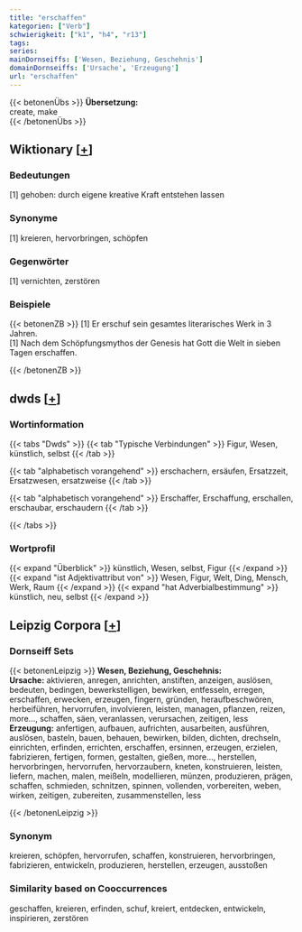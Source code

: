 ```yaml
---
title: "erschaffen"
kategorien: ["Verb"]
schwierigkeit: ["k1", "h4", "r13"]
tags:
series:
mainDornseiffs: ['Wesen, Beziehung, Geschehnis']
domainDornseiffs: ['Ursache', 'Erzeugung']
url: "erschaffen"
---
```


{{< betonenÜbs >}}
**Übersetzung:**  
create, make  
{{< /betonenÜbs >}}

## Wiktionary [[+](https://de.wiktionary.org/wiki/erschaffen)]

### Bedeutungen
[1] gehoben: durch eigene kreative Kraft entstehen lassen  

### Synonyme
[1] kreieren, hervorbringen, schöpfen  

### Gegenwörter
[1] vernichten, zerstören  

### Beispiele
{{< betonenZB >}}
[1] Er erschuf sein gesamtes literarisches Werk in 3 Jahren.  
[1] Nach dem Schöpfungsmythos der Genesis hat Gott die Welt in sieben Tagen erschaffen.  

{{< /betonenZB >}}


## dwds [[+](https://www.dwds.de/wb/erschaffen)]

### Wortinformation
{{< tabs "Dwds" >}}
{{< tab "Typische Verbindungen" >}}
Figur, Wesen, künstlich, selbst
{{< /tab >}}

{{< tab "alphabetisch vorangehend" >}}
erschachern, ersäufen, Ersatzzeit, Ersatzwesen, ersatzweise
{{< /tab >}}

{{< tab "alphabetisch vorangehend" >}}
Erschaffer, Erschaffung, erschallen, erschaubar, erschaudern
{{< /tab >}}

{{< /tabs >}}

### Wortprofil
{{< expand "Überblick" >}} künstlich, Wesen, selbst, Figur {{< /expand >}}
{{< expand "ist Adjektivattribut von" >}} Wesen, Figur, Welt, Ding, Mensch, Werk, Raum {{< /expand >}}
{{< expand "hat Adverbialbestimmung" >}} künstlich, neu, selbst {{< /expand >}}

## Leipzig Corpora [[+](https://corpora.uni-leipzig.de/en/res?word=erschaffen&corpusId=deu_newscrawl-public_2018)]

### Dornseiff Sets
{{< betonenLeipzig >}}
**Wesen, Beziehung, Geschehnis:**  
**Ursache:** aktivieren, anregen, anrichten, anstiften, anzeigen, auslösen, bedeuten, bedingen, bewerkstelligen, bewirken, entfesseln, erregen, erschaffen, erwecken, erzeugen, fingern, gründen, heraufbeschwören, herbeiführen, hervorrufen, involvieren, leisten, managen, pflanzen, reizen, more..., schaffen, säen, veranlassen, verursachen, zeitigen, less  
**Erzeugung:** anfertigen, aufbauen, aufrichten, ausarbeiten, ausführen, auslösen, basteln, bauen, behauen, bewirken, bilden, dichten, drechseln, einrichten, erfinden, errichten, erschaffen, ersinnen, erzeugen, erzielen, fabrizieren, fertigen, formen, gestalten, gießen, more..., herstellen, hervorbringen, hervorrufen, hervorzaubern, kneten, konstruieren, leisten, liefern, machen, malen, meißeln, modellieren, münzen, produzieren, prägen, schaffen, schmieden, schnitzen, spinnen, vollenden, vorbereiten, weben, wirken, zeitigen, zubereiten, zusammenstellen, less  

{{< /betonenLeipzig >}}

### Synonym
kreieren, schöpfen, hervorrufen, schaffen, konstruieren, hervorbringen, fabrizieren, entwickeln, produzieren, herstellen, erzeugen, ausstoßen


### Similarity based on Cooccurrences
geschaffen, kreieren, erfinden, schuf, kreiert, entdecken, entwickeln, inspirieren, zerstören


